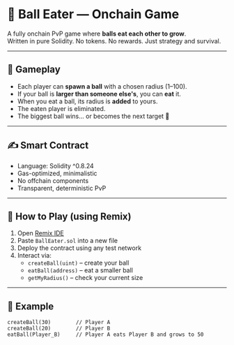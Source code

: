 # 🎱 Ball Eater — Onchain Game    
     
A fully onchain PvP game where **balls eat each other to grow**.     
Written in pure Solidity. No tokens. No rewards. Just strategy and survival.    
    
---   
     
## 🧠 Gameplay     
    
- Each player can **spawn a ball** with a chosen radius (1–100).     
- If your ball is **larger than someone else's**, you can **eat** it.     
- When you eat a ball, its radius is **added** to yours.   
- The eaten player is eliminated.      
- The biggest ball wins... or becomes the next target 🧨       
   
---  
    
## ✍️ Smart Contract      
    
- Language: Solidity ^0.8.24    
- Gas-optimized, minimalistic  
- No offchain components    
- Transparent, deterministic PvP  

--- 
 
## 🚀 How to Play (using Remix) 

1. Open [Remix IDE](https://remix.ethereum.org/)
2. Paste `BallEater.sol` into a new file
3. Deploy the contract using any test network
4. Interact via:
   - `createBall(uint)` – create your ball  
   - `eatBall(address)` – eat a smaller ball  
   - `getMyRadius()` – check your current size  

---

## 🧪 Example

```solidity
createBall(30)        // Player A
createBall(20)        // Player B
eatBall(Player_B)     // Player A eats Player B and grows to 50
